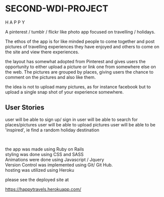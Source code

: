 # SECOND-WDI-PROJECT

H A P P Y 


A pinterest / tumblr / flickr like photo app focused on travelling / holidays.

The ethos of the app is for like minded people to come together and post pictures of travelling experiences they have enjoyed and others to come on the site and view there experiences.

the layout has somewhat adopted from Pinterest and gives users the opportunity to either upload a picture or link one from somewhere else on the web. The pictures are grouped by places, giving users the chance to comment on the pictures and also like them.

the idea is not to upload many pictures, as for instance facebook but to upload a single snap shot of your experience somewhere.

User Stories
------------

user will be able to sign up/ sign in
user will be able to search for places/pictures
user will be able to upload pictures
user will be able to be 'inspired', ie find a random holiday destination

<br>



the app was made using Ruby on Rails
<br>
styling was done using CSS and SASS
<br>
Animations were done using Javascript / Jquery
<br>
Version Control was implemented using Git/ Git Hub.
<br>
hosting was utilized using Heroku
<br>

please see the deployed site at

https://happytravels.herokuapp.com/
